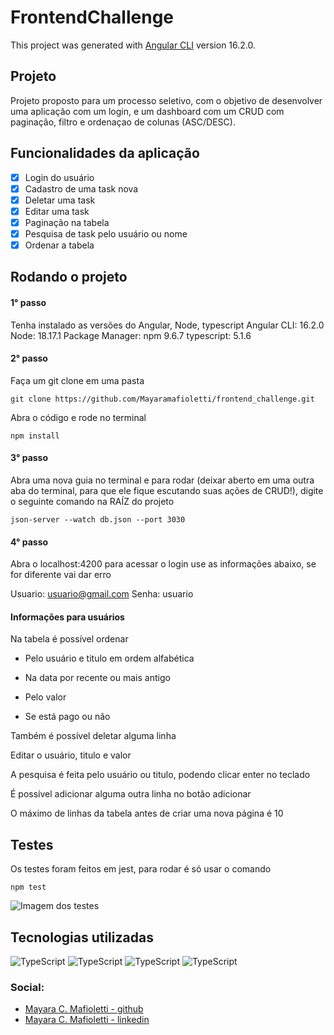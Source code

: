 # FrontendChallenge

This project was generated with [Angular CLI](https://github.com/angular/angular-cli) version 16.2.0.

<h2>Projeto</h2>
Projeto proposto para um processo seletivo, com o objetivo de desenvolver uma aplicação com um login, e um dashboard com um CRUD com paginação, filtro e ordenaçao de colunas (ASC/DESC).

<h2>Funcionalidades da aplicação</h2>

- [x] Login do usuário
- [x] Cadastro de uma task nova
- [x] Deletar uma task
- [x] Editar uma task
- [x] Paginação na tabela 
- [x] Pesquisa de task pelo usuário ou nome
- [x] Ordenar a tabela 

<h2>Rodando o projeto</h2>
<h4>1° passo</h4>
Tenha instalado as versões do Angular, Node, typescript
Angular CLI: 16.2.0
Node: 18.17.1
Package Manager: npm 9.6.7
typescript: 5.1.6
<h4>2° passo</h4>
Faça um git clone em uma pasta 

```
git clone https://github.com/Mayaramafioletti/frontend_challenge.git
```

Abra o código e rode no terminal

```
npm install
```

<h4>3° passo</h4>
Abra uma nova guia no terminal e para rodar (deixar aberto em uma outra aba do terminal, para que ele fique escutando suas ações de CRUD!), digite o seguinte comando na RAÍZ do projeto

```
json-server --watch db.json --port 3030
```

<h4>4° passo</h4>
Abra o localhost:4200 para acessar o login use as informações abaixo, se for diferente vai dar erro  

Usuario: usuario@gmail.com
Senha: usuario

<h4>Informações para usuários</h4>
Na tabela é possível ordenar 

- Pelo usuário e titulo em ordem alfabética
  
- Na data por recente ou mais antigo

- Pelo valor
  
- Se está pago ou não
  
Também é possível deletar alguma linha

Editar o usuário, titulo e valor

A pesquisa é feita pelo usuário ou titulo, podendo clicar enter no teclado 

É possível adicionar alguma outra linha no botão adicionar 

O máximo de linhas da tabela antes de criar uma nova página é 10

<h2>Testes</h2>
Os testes foram feitos em jest, para rodar é só usar o comando 

```
npm test
```

<img alt="Imagem dos testes" src="https://github.com/Mayaramafioletti/frontend_challenge/assets/72114647/4bb9e3a3-e403-4b57-b3f4-bc156b9e969d"/>

<h2>Tecnologias utilizadas</h2>
<img alt="TypeScript" src="https://img.shields.io/badge/HTML-239120?style=for-the-badge&logo=html5&logoColor=white"/>
<img alt="TypeScript" src="https://img.shields.io/badge/typescript%20-%23007ACC.svg?&style=for-the-badge&logo=typescript&logoColor=white"/>
<img alt="TypeScript" src="https://img.shields.io/badge/CSS-239120?&style=for-the-badge&logo=css3&logoColor=white"/>
<img alt="TypeScript" src="https://img.shields.io/badge/Angular-DD0031?style=for-the-badge&logo=angular&logoColor=white"/>


### Social:
- [Mayara C. Mafioletti - github](https://github.com/Mayaramafioletti/)
- [Mayara C. Mafioletti - linkedin](https://www.linkedin.com/in/mayara-mafioletti/)



